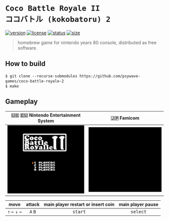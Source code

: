 # `Coco Battle Royale II`<br/>`ココバトル (kokobatoru) 2`

[![version](https://img.shields.io/github/v/release/psywave-games/coco-battle-royale-2?sort=semver&label=download)](https://github.com/psywave-games/coco-battle-royale-2/releases)
[![license](https://img.shields.io/github/license/psywave-games/coco-battle-royale-2)](https://github.com/psywave-games/coco-battle-royale-2/blob/master/LICENSE) 
[![status](https://img.shields.io/github/checks-status/psywave-games/coco-battle-royale-2/master)](https://github.com/psywave-games/coco-battle-royale-2/actions)
[![size](https://img.shields.io/github/repo-size/psywave-games/coco-battle-royale-2)](https://github.com/psywave-games/coco-battle-royale-2/archive/refs/heads/master.zip)

> homebrew game for nintendo years 80 console, distributed as free software.


## How to build

```SHELL
$ git clone --recurse-submodules https://github.com/psywave-games/coco-battle-royale-2
$ make
```

## Gameplay

| :us: :eu: Nintendo Entertainment System | :jp: Famicom |
| :-------------------------------------: | :-----------:|
| ![coco battle royale 2 gameplay](https://raw.githubusercontent.com/psywave-games/gifs/main/cocobattleroyale2.gif) | ![kokobatoru 2 gameplay](https://raw.githubusercontent.com/psywave-games/gifs/main/kokobatoru2.gif) |

| move | attack | main player restart or insert coin | main player pause |
| :--: | :----: | :--------------------------------: | :---------------: |
| <kbd>&uarr;</kbd> <kbd>&larr;</kbd> <kbd>&darr;</kbd> <kbd>&rarr;</kbd>| <kbd>A</kbd> <kbd>B</kbd> | <kbd>start</kbd> | <kbd>select</kbd> |
